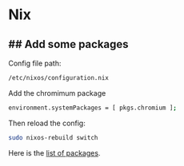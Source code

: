 # Nix

## ## Add some packages

Config file path:

```bash
/etc/nixos/configuration.nix
```

Add the chromimum package

```bash
environment.systemPackages = [ pkgs.chromium ];
```

Then reload the config:

```bash
sudo nixos-rebuild switch
```

Here is the [list of packages](https://search.nixos.org/packages).
